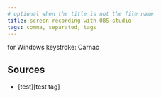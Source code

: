 ```yaml
---
# optional when the title is not the file name
title: screen recording with OBS studio
tags: comma, separated, tags
---
```


for Windows keystroke: Carnac



## Sources
- [test][test tag]

[blog for beginner with settings]: https://blog.aaronlenoir.com/2018/05/27/screen-recording-with-obs-studio/
[input-overlay-gh]: https://github.com/univrsal/input-overlay
[stackoverflow mac keyboard overlay]: https://superuser.com/questions/407334/how-can-i-see-a-visual-overlay-of-shortcut-keys-ive-pressed
